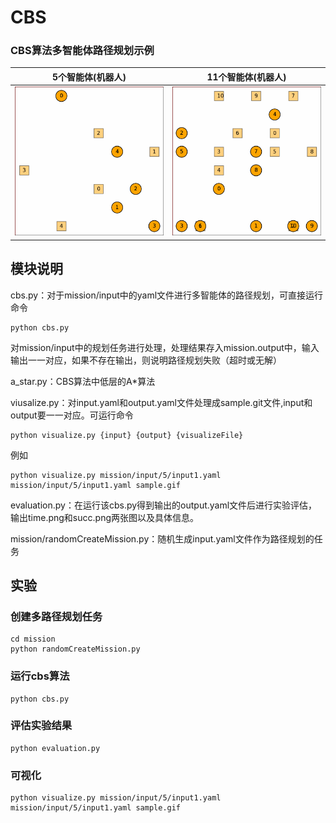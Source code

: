 # CBS
### CBS算法多智能体路径规划示例
|            5个智能体(机器人)            |            11个智能体(机器人)           |
|:--------------------------------------:|:--------------------------------------:|
| ![Success](results/example2.gif) | ![Failure](results/example1.gif)|



## 模块说明


cbs.py：对于mission/input中的yaml文件进行多智能体的路径规划，可直接运行命令
```
python cbs.py
```
对mission/input中的规划任务进行处理，处理结果存入mission.output中，输入输出一一对应，如果不存在输出，则说明路径规划失败（超时或无解）

a_star.py：CBS算法中低层的A*算法

viusalize.py：对input.yaml和output.yaml文件处理成sample.git文件,input和output要一一对应。可运行命令
```
python visualize.py {input} {output} {visualizeFile}
```
例如
```
python visualize.py mission/input/5/input1.yaml mission/input/5/input1.yaml sample.gif
```

evaluation.py：在运行该cbs.py得到输出的output.yaml文件后进行实验评估，输出time.png和succ.png两张图以及具体信息。

mission/randomCreateMission.py：随机生成input.yaml文件作为路径规划的任务




## 实验
### 创建多路径规划任务
```
cd mission
python randomCreateMission.py
```
### 运行cbs算法
```
python cbs.py
```
### 评估实验结果
```
python evaluation.py
```
### 可视化
```
python visualize.py mission/input/5/input1.yaml mission/input/5/input1.yaml sample.gif
```

